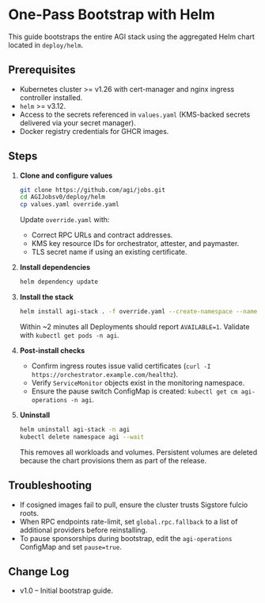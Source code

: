 # One-Pass Bootstrap with Helm

This guide bootstraps the entire AGI stack using the aggregated Helm chart located in `deploy/helm`.

## Prerequisites
- Kubernetes cluster >= v1.26 with cert-manager and nginx ingress controller installed.
- `helm` >= v3.12.
- Access to the secrets referenced in `values.yaml` (KMS-backed secrets delivered via your secret manager).
- Docker registry credentials for GHCR images.

## Steps
1. **Clone and configure values**
   ```bash
   git clone https://github.com/agi/jobs.git
   cd AGIJobsv0/deploy/helm
   cp values.yaml override.yaml
   ```
   Update `override.yaml` with:
   - Correct RPC URLs and contract addresses.
   - KMS key resource IDs for orchestrator, attester, and paymaster.
   - TLS secret name if using an existing certificate.

2. **Install dependencies**
   ```bash
   helm dependency update
   ```

3. **Install the stack**
   ```bash
   helm install agi-stack . -f override.yaml --create-namespace --namespace agi
   ```
   Within ~2 minutes all Deployments should report `AVAILABLE=1`. Validate with `kubectl get pods -n agi`.

4. **Post-install checks**
   - Confirm ingress routes issue valid certificates (`curl -I https://orchestrator.example.com/healthz`).
   - Verify `ServiceMonitor` objects exist in the monitoring namespace.
   - Ensure the pause switch ConfigMap is created: `kubectl get cm agi-operations -n agi`.

5. **Uninstall**
   ```bash
   helm uninstall agi-stack -n agi
   kubectl delete namespace agi --wait
   ```
   This removes all workloads and volumes. Persistent volumes are deleted because the chart provisions them as part of the release.

## Troubleshooting
- If cosigned images fail to pull, ensure the cluster trusts Sigstore fulcio roots.
- When RPC endpoints rate-limit, set `global.rpc.fallback` to a list of additional providers before reinstalling.
- To pause sponsorships during bootstrap, edit the `agi-operations` ConfigMap and set `pause=true`.

## Change Log
- v1.0 – Initial bootstrap guide.

